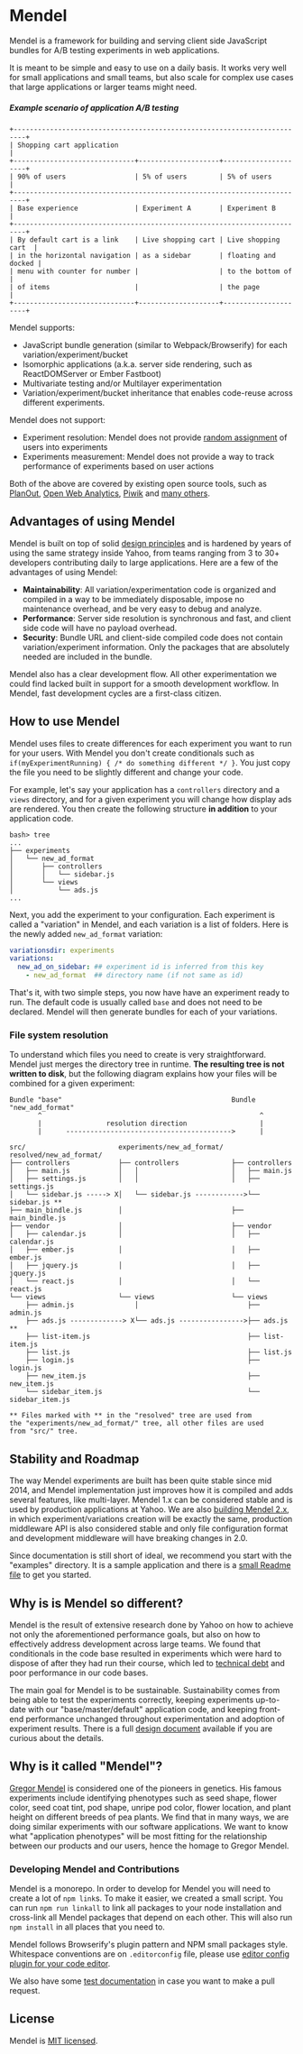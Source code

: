 # Mendel

Mendel is a framework for building and serving client side JavaScript bundles for A/B testing experiments in web applications.

It is meant to be simple and easy to use on a daily basis. It works very well for small applications and small teams, but also scale for complex use cases that large applications or larger teams might need.

##### Example scenario of application A/B testing

```
+-------------------------------------------------------------------------+
| Shopping cart application                                               |
+------------------------------+--------------------+---------------------+
| 90% of users                 | 5% of users        | 5% of users         |
+-------------------------------------------------------------------------+
| Base experience              | Experiment A       | Experiment B        |
+-------------------------------------------------------------------------+
| By default cart is a link    | Live shopping cart | Live shopping cart  |
| in the horizontal navigation | as a sidebar       | floating and docked |
| menu with counter for number |                    | to the bottom of    |
| of items                     |                    | the page            |
+------------------------------+--------------------+---------------------+
```

Mendel supports:

* JavaScript bundle generation (similar to Webpack/Browserify) for each variation/experiment/bucket
* Isomorphic applications (a.k.a. server side rendering, such as ReactDOMServer or Ember Fastboot)
* Multivariate testing and/or Multilayer experimentation
* Variation/experiment/bucket inheritance that enables code-reuse across different experiments.

Mendel does not support:

* Experiment resolution: Mendel does not provide [random assignment](https://en.wikipedia.org/wiki/Random_assignment) of users into experiments
* Experiments measurement: Mendel does not provide a way to track performance of experiments based on user actions

Both of the above are covered by existing open source tools, such as [PlanOut](http://facebook.github.io/planout/), [Open Web Analytics](http://www.openwebanalytics.com), [Piwik](https://piwik.org) and [many others](https://www.google.com/#q=open+source+web+analytics).

## Advantages of using Mendel

Mendel is built on top of solid [design principles](docs/Design.mdown) and is hardened by years of using the same strategy inside Yahoo, from teams ranging from 3 to 30+ developers contributing daily to large applications. Here are a few of the advantages of using Mendel:

  * **Maintainability**: All variation/experimentation code is organized and compiled in a way to be immediately disposable, impose no maintenance overhead, and be very easy to debug and analyze.
  * **Performance**: Server side resolution is synchronous and fast, and client side code will have no payload overhead.
  * **Security**: Bundle URL and client-side compiled code does not contain variation/experiment information. Only the packages that are absolutely needed are included in the bundle.

Mendel also has a clear development flow. All other experimentation we could find lacked built in support for a smooth development workflow. In Mendel, fast development cycles are a first-class citizen.

## How to use Mendel

Mendel uses files to create differences for each experiment you want to run for your users. With Mendel you don't create conditionals such as `if(myExperimentRunning) { /* do something different */ }`. You just copy the file you need to be slightly different and change your code.

For example, let's say your application has a `controllers` directory and a `views` directory, and for a given experiment you will change how display ads are rendered. You then create the following structure **in addition** to your application code.


```
bash> tree
...
├── experiments
│   └── new_ad_format
│       ├── controllers
│       │   └── sidebar.js
│       └── views
│           └── ads.js
...
```

Next, you add the experiment to your configuration. Each experiment is called a "variation" in Mendel, and each variation is a list of folders. Here is the newly added `new_ad_format` variation:

```yaml
variationsdir: experiments
variations:
  new_ad_on_sidebar: ## experiment id is inferred from this key
    - new_ad_format  ## directory name (if not same as id)
```

That's it, with two simple steps, you now have have an experiment ready to run. The default code is usually called `base` and does not need to be declared. Mendel will then generate bundles for each of your variations.

### File system resolution

To understand which files you need to create is very straightforward. Mendel just merges the directory tree in runtime. **The resulting tree is not written to disk**, but the following diagram explains how your files will be combined for a given experiment:

```
Bundle "base"                                          Bundle "new_add_format"
       ^                                                      ^
       |                resolution direction                  |
       |      ----------------------------------------->      |

src/                       experiments/new_ad_format/  resolved/new_ad_format/
├── controllers            ├── controllers             ├── controllers
│   ├── main.js            │   │                       │   ├── main.js
│   ├── settings.js        │   │                       │   ├── settings.js
│   └── sidebar.js -----> X│   └── sidebar.js ------------>└── sidebar.js **
├── main_bindle.js         │                           ├── main_bindle.js
├── vendor                 │                           ├── vendor
│   ├── calendar.js        │                           │   ├── calendar.js
│   ├── ember.js           │                           │   ├── ember.js
│   ├── jquery.js          │                           │   ├── jquery.js
│   └── react.js           │                           │   └── react.js
└── views                  └── views                   └── views
    ├── admin.js               │                           ├── admin.js
    ├── ads.js -------------> X└── ads.js ---------------->├── ads.js **
    ├── list-item.js                                       ├── list-item.js
    ├── list.js                                            ├── list.js
    ├── login.js                                           ├── login.js
    ├── new_item.js                                        ├── new_item.js
    └── sidebar_item.js                                    └── sidebar_item.js

** Files marked with ** in the "resolved" tree are used from
the "experiments/new_ad_format/" tree, all other files are used
from "src/" tree.

```

## Stability and Roadmap

The way Mendel experiments are built has been quite stable since mid 2014, and Mendel implementation just improves how it is compiled and adds several features, like multi-layer. Mendel 1.x can be considered stable and is used by production applications at Yahoo. We are also [building Mendel 2.x](docs/Roadmap.mdown), in which experiment/variations creation will be exactly the same, production middleware API is also considered stable and only file configuration format and development middleware will have breaking changes in 2.0.


Since documentation is still short of ideal, we recommend you start with the "examples" directory. It is a sample application and there is a [small Readme file](examples/Readme.mdown) to get you started.

## Why is is Mendel so different?

Mendel is the result of extensive research done by Yahoo on how to achieve not only the aforementioned performance goals, but also on how to effectively address development across large teams. We found that conditionals in the code base resulted in experiments which were hard to dispose of after they had run their course, which led to [technical debt](https://en.wikipedia.org/wiki/Technical_debt) and poor performance in our code bases.

The main goal for Mendel is to be sustainable. Sustainability comes from being able to test the experiments correctly, keeping experiments up-to-date with our "base/master/default" application code, and keeping front-end performance unchanged throughout experimentation and adoption of experiment results. There is a full [design document](docs/Design.mdown) available if you are curious about the details.

## Why is it called "Mendel"?

[Gregor Mendel](https://en.wikipedia.org/wiki/Gregor_Mendel) is considered one of the pioneers in genetics. His famous experiments include identifying phenotypes such as seed shape, flower color, seed coat tint, pod shape, unripe pod color, flower location, and plant height on different breeds of pea plants. We find that in many ways, we are doing similar experiments with our software applications. We want to know what "application phenotypes" will be most fitting for the relationship between our products and our users, hence the homage to Gregor Mendel.

### Developing Mendel and Contributions

Mendel is a monorepo. In order to develop for Mendel you will need to create a lot of `npm link`s. To make it easier, we created a small script. You can run `npm run linkall` to link all packages to your node installation and cross-link all Mendel packages that depend on each other. This will also run `npm install` in all places that you need to.

Mendel follows Browserify's plugin pattern and NPM small packages style. Whitespace conventions are on `.editorconfig` file, please use [editor config plugin for your code editor](http://editorconfig.org).

We also have some [test documentation](docs/Tests.mdown) in case you want to make a pull request.

## License

Mendel is [MIT licensed](LICENSE).
